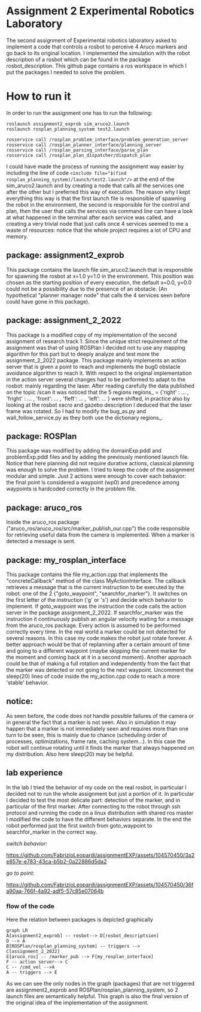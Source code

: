 # Assignment 2 Experimental Robotics Laboratory

The second assignment of Experimental robotics laboratory asked to implement a code that controls a rosbot to perceive 4 Aruco markers and go back to its original location.
I implemented the simulation with the robot description of a rosbot which can be found in the package rosbot_description.
This github page contains a ros workspace in which I put the packages I needed to solve the problem.

# How to run it

In order to run the assignment one has to run the following:

```
roslaunch assignment2_exprob sim_aruco2.launch
roslaunch rosplan_planning_system test2.launch

rosservice call /rosplan_problem_interface/problem_generation_server
rosservice call /rosplan_planner_interface/planning_server
rosservice call /rosplan_parsing_interface/parse_plan
rosservice call /rosplan_plan_dispatcher/dispatch_plan
```
I could have made the process of running the assignment way easier by including the line of code
```<include file="$(find rosplan_planning_system)/launch/test2.launch"/>``` at the end of the sim_aruco2.launch and by creating a node that calls all the services one after the other but I preferred this way of execution.
The reason why I kept everything this way is that the first launch file is responsible of spawning the robot in the environment, the second is responsible for the control and plan, then the user that calls the services via command line can have a look at what happened in the terminal after each service was called, and creating a very trivial node that just calls once 4 services seemed to me a waste of resources: notice that the whole project requires a lot of CPU and memory.


## package: assignment2_exprob

This package contains the launch file sim_aruco2.launch that is responsible for spawning the rosbot at x=1.0 y=1.0 in the environment. This position was chosen as the starting position of every execution, the default x=0.0, y=0.0 could not be a possibility due to the presence of an obstacle. (An hypothetical "planner manager node" that calls the 4 services seen before could have gone in this package).

## package: assignment_2_2022

This package is a modified copy of my implementation of the second assignment of research track 1.
Since the unique strict requirement of the assignment was that of using ROSPlan I decided not tu use any mapping algorithm for this part but to deeply analyze and test more the assignment_2_2022 package.
This package mainly implements an action server that is given a point to reach and implements the bug0 obstacle avoidance algorithm to reach it.
With respect to the original implementation in the action server several changes had to be performed to adapt to the rosbot: mainly regarding the laser.
After reading carefully the data published on the topic /scan it was noticed that the 5 regions regions_ = {'right' : ... , 'fright' : ... , 'front': ... , 'fleft': ... , 'left': ... } were shifted, in practice also by looking at the rosbot xacro and gazebo description I deduced that the laser frame was rotated. So I had to modify the bug_as.py and wall_follow_service.py as they both use the dictionary regions_.

## package: ROSPlan

This package was modified by adding the domainExp.pddl and problemExp.pddl files and by adding the previously mentioned launch file.
Notice that here planning did not require durative actions, classical planning was enough to solve the problem. I tried to keep the code of the assignment modular and simple. Just 2 actions were enough to cover each behavior: the final point is considered a waypoint (wp0) and precedence among waypoints is hardcoded correctly in the problem file.

## package: aruco_ros

Inside the aruco_ros package  ("aruco_ros/aruco_ros/src/marker_publish_our.cpp") the code responsible for retrieving useful data from the camera is implemented. When a marker is detected a message is sent.

## package: my_rosplan_interface

This package contains the file my_action.cpp that implements the "concreteCallback" method of the class MyActionInterface.
The callback retrieves a message that is the current instruction to be executed by the robot: one of the 2 {"goto_waypoint", "searchfor_marker"}.
It switches on the first letter of the instruction ('g' or 's') and decide which behavior to implement.
If goto_waypoint was the instruction the code calls the action server in the package assignment_2_2022.
If searchfor_marker was the instruction it continuously publish an angular velocity waiting for a message from the aruco_ros package.
Every action is assumed to be performed correctly every time.
In the real world a marker could be not detected for several reasons. In this case my code makes the robot just rotate forever. A better approach would be that of replanning after a certain amount of time and going to a different waypoint (maybe skipping the current marker for the moment and coming back at it in a second moment).
Another approach could be that of making a full rotation and independently from the fact that the marker was detected or not going to the next waypoint.
Uncomment the sleep(20) lines of code inside the my_action.cpp code to reach a more 'stable' behavior.

## notice:

As seen before, the code does not handle possible failures of the camera or in general the fact that a marker is not seen. Also in simulation it may happen that a marker is not immediately seen and requires more than one turn to be seen, this is mainly due to chance (scheduling order of processes, optimizations, frame rate, caching system...).
In this case the robot will continue rotating until it finds the marker that always happened on my distribution.
Also here sleep(20) may be helpful.

## lab experience

In the lab I tried the behavior of my code on the real rosbot, in particular I decided not to run the whole assignment but just a portion of it.
In particular I decided to test the most delicate part: detection of the marker, and in particular of the first marker.
After connecting to the robot through ssh protocol and running the code on a linux distribution with shared ros master I modified the code to have the different behaviors separate. In the end the robot performed just the first switch from goto_waypoint to searchfor_marker in the correct way.


*switch behavior:*

https://github.com/FabrizioLeopardi/assignmentEXP/assets/104570450/3a2e857e-e783-43ca-b5b2-0a22886d5da2


*go to point:*

https://github.com/FabrizioLeopardi/assignmentEXP/assets/104570450/36fa90aa-766f-4a92-adf5-57c85e07064b


### flow of the code


Here the relation between packages is depicted graphically

```mermaid
graph LR
A[assignment2_exprob] -- rosbot--> D[rosbot_descriptsion]
D --> A 
B[ROSPlan/rosplan_planning_system] -- triggers --> C[assignment_2_2022]
E[aruco_ros] -- /marker_pub --> F[my_rosplan_interface]
F -- action server--> C
C -- /cmd_vel -->A
A -- triggers --> E
```

As we can see the only nodes in the graph (packages) that are not triggered are assignment2_exprob and ROSPlan/rosplan_planning_system, so 2 launch files are semantically helpful.
This graph is also the final version of the original idea of the implementation of the assignment. 



